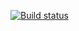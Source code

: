 [![Build status](https://ci.appveyor.com/api/projects/status/dayw1ve22hr7av5d/branch/master?svg=true)](https://ci.appveyor.com/project/KulinichevaKarina/selenid/branch/master)
